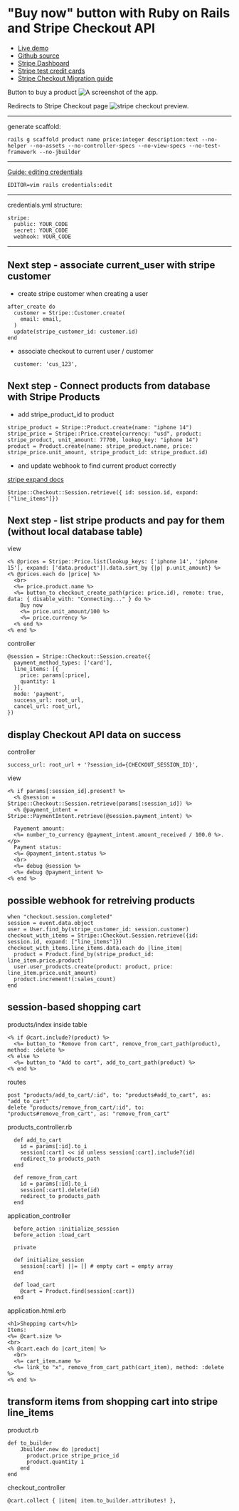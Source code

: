 # "Buy now" button with Ruby on Rails and Stripe Checkout API

* [Live demo](https://cimeza-africa.com/)
* [Github source](https://github.com/Bria222)
* [Stripe Dashboard](https://dashboard.stripe.com/)
* [Stripe test credit cards](https://stripe.com/docs/testing)
* [Stripe Checkout Migration guide](https://stripe.com/docs/payments/checkout/migration)

Button to buy a product
![A screenshot of the app.](./shoplify-preview.png)

Redirects to Stripe Checkout page
![stripe checkout preview.](./stripe-checkout-preview.png)

****

generate scaffold:
```
rails g scaffold product name price:integer description:text --no-helper --no-assets --no-controller-specs --no-view-specs --no-test-framework --no-jbuilder 
```

****

[Guide: editing credentials](https://blog.corsego.com/ruby-on-rails-6-credentials-tldr)
```
EDITOR=vim rails credentials:edit
```

****

credentials.yml structure:
```
stripe:
  public: YOUR_CODE
  secret: YOUR_CODE
  webhook: YOUR_CODE
```

****

## Next step - associate current_user with stripe customer

* create stripe customer when creating a user

```
after_create do
  customer = Stripe::Customer.create(
    email: email,
  )
  update(stripe_customer_id: customer.id)
end
```

* associate checkout to current user / customer

```
  customer: 'cus_123',
```

## Next step - Connect products from database with Stripe Products

* add stripe_product_id to product

```
stripe_product = Stripe::Product.create(name: "iphone 14")
stripe_price = Stripe::Price.create(currency: "usd", product: stripe_product, unit_amount: 77700, lookup_key: "iphone 14")
product = Product.create(name: stripe_product.name, price: stripe_price.unit_amount, stripe_product_id: stripe_product.id)
```

* and update webhook to find current product correctly

[stripe expand docs](https://stripe.com/docs/expand)

```
Stripe::Checkout::Session.retrieve({ id: session.id, expand: ["line_items"]})
```

## Next step - list stripe products and pay for them (without local database table) 

view
```
<% @prices = Stripe::Price.list(lookup_keys: ['iphone 14', 'iphone 15'], expand: ['data.product']).data.sort_by {|p| p.unit_amount} %>
<% @prices.each do |price| %>
  <br>
  <%= price.product.name %>
  <%= button_to checkout_create_path(price: price.id), remote: true, data: { disable_with: "Connecting..." } do %>
    Buy now
    <%= price.unit_amount/100 %>
    <%= price.currency %>
  <% end %>
<% end %>
```
controller
```
@session = Stripe::Checkout::Session.create({
  payment_method_types: ['card'],
  line_items: [{
    price: params[:price],
    quantity: 1
  }],
  mode: 'payment',
  success_url: root_url,
  cancel_url: root_url,
})
```

## display Checkout API data on success

controller
```
success_url: root_url + '?session_id={CHECKOUT_SESSION_ID}',
```
view
```
<% if params[:session_id].present? %>
  <% @session = Stripe::Checkout::Session.retrieve(params[:session_id]) %>
  <% @payment_intent = Stripe::PaymentIntent.retrieve(@session.payment_intent) %>

  Payement amount: 
  <%= number_to_currency @payment_intent.amount_received / 100.0 %>.</p>
  Payment status: 
  <%= @payment_intent.status %>
  <br>
  <%= debug @session %>
  <%= debug @payment_intent %>
<% end %>
```

## possible webhook for retreiving products

```
when "checkout.session.completed"
session = event.data.object
user = User.find_by(stripe_customer_id: session.customer)
checkout_with_items = Stripe::Checkout.Session.retrieve({id: session.id, expand: ["line_items"]})
checkout_with_items.line_items.data.each do |line_item|
  product = Product.find_by(stripe_product_id: line_item.price.product)
  user.user_products.create(product: product, price: line_item.price.unit_amount)
  product.increment!(:sales_count)
end
```

## session-based shopping cart

products/index inside table
```
<% if @cart.include?(product) %>
  <%= button_to "Remove from cart", remove_from_cart_path(product), method: :delete %>
<% else %>
  <%= button_to "Add to cart", add_to_cart_path(product) %>
<% end %>
```
routes
```
post "products/add_to_cart/:id", to: "products#add_to_cart", as: "add_to_cart"
delete "products/remove_from_cart/:id", to: "products#remove_from_cart", as: "remove_from_cart"
```
products_controller.rb
```
  def add_to_cart
    id = params[:id].to_i
    session[:cart] << id unless session[:cart].include?(id)
    redirect_to products_path
  end

  def remove_from_cart
    id = params[:id].to_i
    session[:cart].delete(id)
    redirect_to products_path
  end
```
application_controller
```
  before_action :initialize_session
  before_action :load_cart

  private

  def initialize_session
    session[:cart] ||= [] # empty cart = empty array
  end

  def load_cart
    @cart = Product.find(session[:cart])
  end
```
application.html.erb
```
<h1>Shopping cart</h1>
Items:
<%= @cart.size %>
<br>
<% @cart.each do |cart_item| %>
  <br>
  <%= cart_item.name %>
  <%= link_to "x", remove_from_cart_path(cart_item), method: :delete %>
<% end %>
```

## transform items from shopping cart into stripe line_items
product.rb
```
def to_builder
	Jbuilder.new do |product|
	  product.price stripe_price_id
	  product.quantity 1
	end
end
```
checkout_controller
```
@cart.collect { |item| item.to_builder.attributes! },
```
